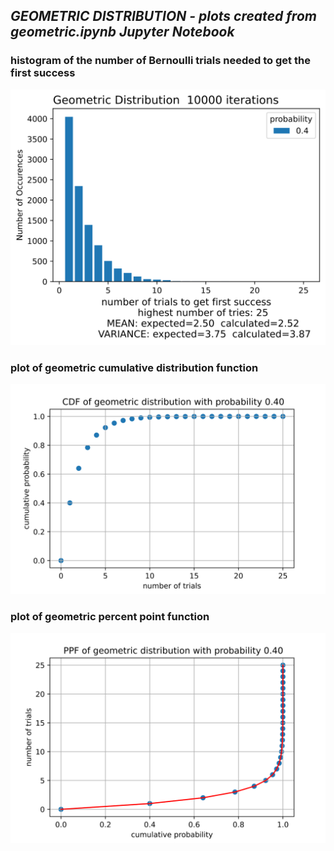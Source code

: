 ## *GEOMETRIC DISTRIBUTION - plots created from geometric.ipynb Jupyter Notebook*

### **histogram of the number of Bernoulli trials needed to get the first success**
![histogram](geom_trials.svg)

### **plot of geometric cumulative distribution function**
![cdf_plot](geom_cdf.svg)

### **plot of geometric percent point function**
![ppf_plot](geom_ppf.svg)


